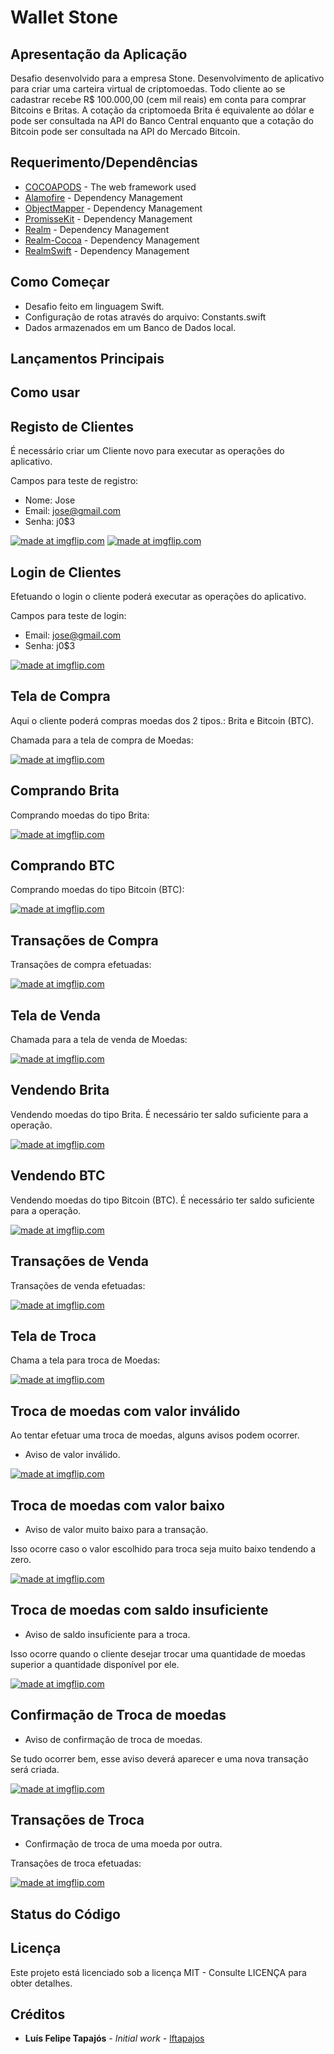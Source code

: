 # Wallet Stone

## Apresentação da Aplicação

Desafio desenvolvido para a empresa Stone. Desenvolvimento de aplicativo para criar uma carteira virtual de criptomoedas. Todo cliente ao se cadastrar recebe R$ 100.000,00 (cem mil reais) em conta para comprar Bitcoins e Britas. A cotação da criptomoeda Brita é equivalente ao dólar e pode ser consultada na API do Banco Central enquanto que a cotação do Bitcoin pode ser consultada na API do Mercado Bitcoin.

## Requerimento/Dependências

* [COCOAPODS](https://cocoapods.org) - The web framework used
* [Alamofire](https://github.com/Alamofire/Alamofire) - Dependency Management
* [ObjectMapper](https://github.com/Hearst-DD/ObjectMapper) - Dependency Management
* [PromisseKit](https://github.com/mxcl/PromiseKit) - Dependency Management
* [Realm](https://github.com/realm) - Dependency Management
* [Realm-Cocoa](https://github.com/realm/realm-cocoa) - Dependency Management
* [RealmSwift](https://github.com/realm/realm-cocoa/tree/master/RealmSwift) - Dependency Management

## Como Começar

- Desafio feito em linguagem Swift.
- Configuração de rotas através do arquivo: Constants.swift
- Dados armazenados em um Banco de Dados local.

## Lançamentos Principais

## Como usar

## Registo de Clientes

É necessário criar um Cliente novo para executar as operações do aplicativo.

Campos para teste de registro:
- Nome: Jose
- Email: jose@gmail.com
- Senha: j0$3

<a href="https://imgflip.com/gif/2b8g6v"><img src="https://i.imgflip.com/2b8g6v.gif" title="made at imgflip.com"/></a>
<a href="https://imgflip.com/gif/2b8gdo"><img src="https://i.imgflip.com/2b8gdo.gif" title="made at imgflip.com"/></a>

## Login de Clientes

Efetuando o login o cliente poderá executar as operações do aplicativo.

Campos para teste de login:
- Email: jose@gmail.com
- Senha: j0$3

<a href="https://imgflip.com/gif/2b8gzr"><img src="https://i.imgflip.com/2b8gzr.gif" title="made at imgflip.com"/></a>

## Tela de Compra

Aqui o cliente poderá compras moedas dos 2 tipos.: Brita e Bitcoin (BTC).

Chamada para a tela de compra de Moedas:

<a href="https://imgflip.com/gif/2ba2g1"><img src="https://i.imgflip.com/2ba2g1.gif" title="made at imgflip.com"/></a>

## Comprando Brita

Comprando moedas do tipo Brita:

<a href="https://imgflip.com/gif/2ba2mr"><img src="https://i.imgflip.com/2ba2mr.gif" title="made at imgflip.com"/></a>

## Comprando BTC

Comprando moedas do tipo Bitcoin (BTC):

<a href="https://imgflip.com/gif/2ba2tl"><img src="https://i.imgflip.com/2ba2tl.gif" title="made at imgflip.com"/></a>

## Transações de Compra

Transações de compra efetuadas:

<a href="https://imgflip.com/gif/2ba2yc"><img src="https://i.imgflip.com/2ba2yc.gif" title="made at imgflip.com"/></a>

## Tela de Venda

Chamada para a tela de venda de Moedas:

<a href="https://imgflip.com/gif/2ba331"><img src="https://i.imgflip.com/2ba331.gif" title="made at imgflip.com"/></a>

## Vendendo Brita

Vendendo moedas do tipo Brita. É necessário ter saldo suficiente para a operação.

<a href="https://imgflip.com/gif/2ba39m"><img src="https://i.imgflip.com/2ba39m.gif" title="made at imgflip.com"/></a>

## Vendendo BTC

Vendendo moedas do tipo Bitcoin (BTC). É necessário ter saldo suficiente para a operação.

<a href="https://imgflip.com/gif/2ba3fn"><img src="https://i.imgflip.com/2ba3fn.gif" title="made at imgflip.com"/></a>

## Transações de Venda

Transações de venda efetuadas:

<a href="https://imgflip.com/gif/2ba3km"><img src="https://i.imgflip.com/2ba3km.gif" title="made at imgflip.com"/></a>

## Tela de Troca

Chama a tela para troca de Moedas:

<a href="https://imgflip.com/gif/2bb9ra"><img src="https://i.imgflip.com/2bb9ra.gif" title="made at imgflip.com"/></a>

## Troca de moedas com valor inválido

Ao tentar efetuar uma troca de moedas, alguns avisos podem ocorrer.

- Aviso de valor inválido.

<a href="https://imgflip.com/gif/2bele6"><img src="https://i.imgflip.com/2bele6.gif" title="made at imgflip.com"/></a>

## Troca de moedas com valor baixo

- Aviso de valor muito baixo para a transação.

Isso ocorre caso o valor escolhido para troca seja muito baixo tendendo a zero.

<a href="https://imgflip.com/gif/2belky"><img src="https://i.imgflip.com/2belky.gif" title="made at imgflip.com"/></a>

## Troca de moedas com saldo insuficiente

- Aviso de saldo insuficiente para a troca.

Isso ocorre quando o cliente desejar trocar uma quantidade de moedas superior a quantidade disponível por ele. 

<a href="https://imgflip.com/gif/2belqu"><img src="https://i.imgflip.com/2belqu.gif" title="made at imgflip.com"/></a>

## Confirmação de Troca de moedas

- Aviso de confirmação de troca de moedas.

Se tudo ocorrer bem, esse aviso deverá aparecer e uma nova transação será criada.

<a href="https://imgflip.com/gif/2belva"><img src="https://i.imgflip.com/2belva.gif" title="made at imgflip.com"/></a>

## Transações de Troca

- Confirmação de troca de uma moeda por outra.

Transações de troca efetuadas:

<a href="https://imgflip.com/gif/2bknhn"><img src="https://i.imgflip.com/2bknhn.gif" title="made at imgflip.com"/></a>

## Status do Código

## Licença

Este projeto está licenciado sob a licença MIT - Consulte LICENÇA para obter detalhes.

## Créditos

* **Luís Felipe Tapajós** - *Initial work* - [lftapajos](https://github.com/lftapajos)

